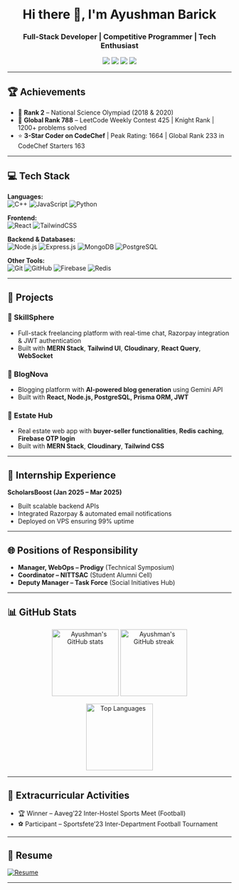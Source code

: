 <!-- Profile Header -->
<h1 align="center">Hi there 👋, I'm Ayushman Barick</h1>
<h3 align="center">Full-Stack Developer | Competitive Programmer | Tech Enthusiast</h3>

<p align="center">
  <a href="mailto:ayushmanbarick33@gmail.com"><img src="https://img.shields.io/badge/Email-ayushmanbarick%40example.com-blue?style=flat-square&logo=gmail"></a>
  <a href="https://www.linkedin.com/in/ayushman-barick-85a559269?utm_source=share&utm_campaign=share_via&utm_content=profile&utm_medium=android_app"><img src="https://img.shields.io/badge/LinkedIn-Connect-blue?style=flat-square&logo=linkedin"></a>
  <a href="https://leetcode.com/u/CR7barick/"><img src="https://img.shields.io/badge/LeetCode-Profile-orange?style=flat-square&logo=leetcode"></a>
  <a href="https://www.codechef.com/users/ayushman42907"><img src="https://img.shields.io/badge/CodeChef-Profile-brown?style=flat-square&logo=codechef"></a>
</p>

---

## 🏆 Achievements  
- 🥈 **Rank 2** – National Science Olympiad (2018 & 2020)  
- 🏅 **Global Rank 788** – LeetCode Weekly Contest 425 | Knight Rank | 1200+ problems solved  
- ⭐ **3-Star Coder on CodeChef** | Peak Rating: 1664 | Global Rank 233 in CodeChef Starters 163  

---

## 💻 Tech Stack  

**Languages:**  
![C++](https://img.shields.io/badge/C%2B%2B-00599C?style=for-the-badge&logo=c%2B%2B&logoColor=white)
![JavaScript](https://img.shields.io/badge/JavaScript-F7DF1E?style=for-the-badge&logo=javascript&logoColor=black)
![Python](https://img.shields.io/badge/Python-3776AB?style=for-the-badge&logo=python&logoColor=white)

**Frontend:**  
![React](https://img.shields.io/badge/React-20232A?style=for-the-badge&logo=react&logoColor=61DAFB)
![TailwindCSS](https://img.shields.io/badge/TailwindCSS-38B2AC?style=for-the-badge&logo=tailwind-css&logoColor=white)

**Backend & Databases:**  
![Node.js](https://img.shields.io/badge/Node.js-43853D?style=for-the-badge&logo=node.js&logoColor=white)
![Express.js](https://img.shields.io/badge/Express.js-404D59?style=for-the-badge)
![MongoDB](https://img.shields.io/badge/MongoDB-4EA94B?style=for-the-badge&logo=mongodb&logoColor=white)
![PostgreSQL](https://img.shields.io/badge/PostgreSQL-316192?style=for-the-badge&logo=postgresql&logoColor=white)

**Other Tools:**  
![Git](https://img.shields.io/badge/Git-F05032?style=for-the-badge&logo=git&logoColor=white)
![GitHub](https://img.shields.io/badge/GitHub-100000?style=for-the-badge&logo=github&logoColor=white)
![Firebase](https://img.shields.io/badge/Firebase-FFCA28?style=for-the-badge&logo=firebase&logoColor=black)
![Redis](https://img.shields.io/badge/Redis-DC382D?style=for-the-badge&logo=redis&logoColor=white)

---

## 🚀 Projects  

### 🔹 SkillSphere  
- Full-stack freelancing platform with real-time chat, Razorpay integration & JWT authentication  
- Built with **MERN Stack**, **Tailwind UI**, **Cloudinary**, **React Query**, **WebSocket**  

### 🔹 BlogNova  
- Blogging platform with **AI-powered blog generation** using Gemini API  
- Built with **React, Node.js, PostgreSQL, Prisma ORM, JWT**  

### 🔹 Estate Hub  
- Real estate web app with **buyer-seller functionalities**, **Redis caching**, **Firebase OTP login**  
- Built with **MERN Stack**, **Cloudinary**, **Tailwind CSS**  

---

## 💼 Internship Experience  
**ScholarsBoost (Jan 2025 – Mar 2025)**  
- Built scalable backend APIs  
- Integrated Razorpay & automated email notifications  
- Deployed on VPS ensuring 99% uptime  

---

## 🌐 Positions of Responsibility  
- **Manager, WebOps – Prodigy** (Technical Symposium)  
- **Coordinator – NITTSAC** (Student Alumni Cell)  
- **Deputy Manager – Task Force** (Social Initiatives Hub)  

---

## 📊 GitHub Stats  

<p align="center">
  <img src="https://github-readme-stats.vercel.app/api?username=ayushmanCR7&show_icons=true&theme=tokyonight" alt="Ayushman's GitHub stats" height="150"/>
  <img src="https://github-readme-streak-stats.herokuapp.com/?user=ayushmanCR7&theme=tokyonight" alt="Ayushman's GitHub streak" height="150"/>
</p>

<p align="center">
  <img src="https://github-readme-stats.vercel.app/api/top-langs/?username=ayushmanCR7&layout=compact&theme=tokyonight" alt="Top Languages" height="150"/>
</p>

---

## 🏏 Extracurricular Activities  
- 🏆 Winner – Aaveg’22 Inter-Hostel Sports Meet (Football)  
- ⚽ Participant – Sportsfete’23 Inter-Department Football Tournament  

---

## 📄 Resume  
[![Resume](https://img.shields.io/badge/Resume-Download-blue?style=for-the-badge&logo=adobeacrobatreader)]((https://drive.google.com/file/d/1RCUJ-6I7Y6GP4zanfMLXvIlSdrGRhUsY/view?usp=sharing))

---

